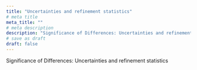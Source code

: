 ```yaml
---
title: "Uncertainties and refinement statistics"
# meta title
meta_title: ""
# meta description
description: "Significance of Differences: Uncertainties and refinement statistics"
# save as draft
draft: false
---
```


Significance of Differences: Uncertainties and refinement statistics